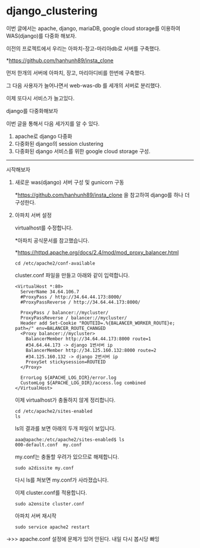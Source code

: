 # django_clustering
이번 글에서는
apache, django, mariaDB, google cloud storage를 이용하여 WAS(django)를 다중화 해보자.

이전의 프로젝트에서 우리는 아파치-장고-마리아db로 서버를 구축했다.

*https://github.com/hanhunh89/insta_clone

먼저 한개의 서버에 아파치, 장고, 마리아디비를 한번에 구축했다.

그 다음 사용자가 늘어나면서 web-was-db 를 세개의 서버로 분리했다.

이제 또다시 서비스가 늘고있다. 

django를 다중화해보자

이번 글을 통해서 다음 세가지를 알 수 있다. 
1. apache로 django 다중화
2. 다중화된 django의 session clustering
3. 다중화된 django 서비스를 위한 google cloud storage 구성.

------------------
시작해보자

1. 새로운 was(django) 서버 구성 및 gunicorn 구동

   *https://github.com/hanhunh89/insta_clone 을 참고하여 django를 하나 더 구성한다.

3. 아파치 서버 설정

   virtualhost를 수정합니다.

   *아파치 공식문서를 참고했습니다.
   
   *https://httpd.apache.org/docs/2.4/mod/mod_proxy_balancer.html
   ```
   cd /etc/apache2/conf-available
   ```
   cluster.conf 파일을 만들고 아래와 같이 입력합니다.
   ```
   <VirtualHost *:80>
     ServerName 34.64.106.7
     #ProxyPass / http://34.64.44.173:8000/
     #ProxyPassReverse / http://34.64.44.173:8000/

     ProxyPass / balancer://mycluster/
     ProxyPassReverse / balancer://mycluster/
     Header add Set-Cookie "ROUTEID=.%{BALANCER_WORKER_ROUTE}e; path=/" env=BALANCER_ROUTE_CHANGED
     <Proxy balancer://mycluster>
       BalancerMember http://34.64.44.173:8000 route=1
       #34.64.44.173 -> django 1번서버 ip
       BalancerMember http://34.125.160.132:8000 route=2
       #34.125.160.132 -> django 2번서버 ip
       ProxySet stickysession=ROUTEID
     </Proxy>  
        
     ErrorLog ${APACHE_LOG_DIR}/error.log
     CustomLog ${APACHE_LOG_DIR}/access.log combined
   </VirtualHost>

   ```
   이제 virtualhost가 충돌하지 않게 정리합니다.
   ```
   cd /etc/apache2/sites-enabled
   ls
   ```
   ls의 결과를 보면 아래의 두개 파일이 보입니다.
   ```
   aaa@apache:/etc/apache2/sites-enabled$ ls
   000-default.conf  my.conf
   ```
   my.conf는 충돌할 우려가 있으므로 해제합니다.
   ```
   sudo a2dissite my.conf
   ```
   다시 ls를 쳐보면 my.conf가 사라졌습니다.

   이제 cluster.conf를 적용합니다.
   ```
   sudo a2ensite cluster.conf
   ```

   아파치 서버 재시작
   ```
   sudo service apache2 restart
   ```


->>> apache.conf 설정에 문제가 있어 안된다. 내일 다시 봅시당 빠잉 
   
